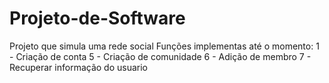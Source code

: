 # Projeto-de-Software
Projeto que simula uma rede social
Funções implementas até o momento:
1 - Criação de conta
5 - Criação de comunidade
6 - Adição de membro
7 - Recuperar informação do usuario 
